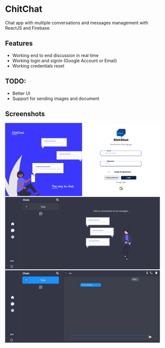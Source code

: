 # ChitChat

Chat app with multiple conversations and messages management with ReactJS and Firebase.

## Features
- Working end to end discussion in real time
- Working login and signin (Google Account or Email)
- Working credentials reset

## TODO:
- Better UI
- Support for sending images and document

## Screenshots

![login](./screenshots/login.png)
![main](./screenshots/main.png)
![message](./screenshots/message.png)

